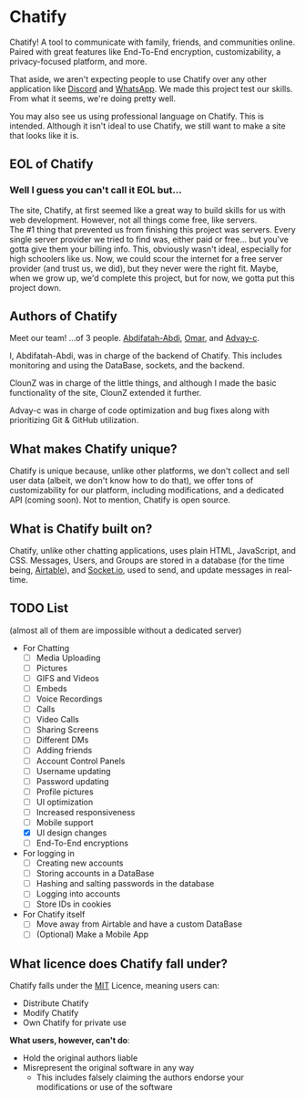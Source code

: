 # Chatify
Chatify! A tool to communicate with family, friends, and communities online. Paired with great features like End-To-End encryption, customizability, a privacy-focused platform, and more.

That aside, we aren't expecting people to use Chatify over any other application like [Discord](https://discord.com) and [WhatsApp](https://whatsapp.com). We made this project test our skills. From what it seems, we're doing pretty well.

You may also see us using professional language on Chatify. This is intended. Although it isn't ideal to use Chatify, we still want to make a site that looks like it is.

## EOL of Chatify
### Well I guess you can't call it EOL but...
The site, Chatify, at first seemed like a great way to build skills for us with web development. However, not all things come free, like servers.\
The #1 thing that prevented us from finishing this project was servers. Every single server provider we tried to find was, either paid or free... but you've gotta give them your billing info. This, obviously wasn't ideal, especially for high schoolers like us. Now, we could scour the internet for a free server provider (and trust us, we did), but they never were the right fit. Maybe, when we grow up, we'd complete this project, but for now, we gotta put this project down.

## Authors of Chatify
Meet our team! ...of 3 people. [Abdifatah-Abdi](https://github.com/Abdifatah-Abdi), [Omar](https://github.com/Elyossef-Omar), and [Advay-c](https://github.com/advay-c).

I, Abdifatah-Abdi, was in charge of the backend of Chatify. This includes monitoring and using the DataBase, sockets, and the backend.

ClounZ was in charge of the little things, and although I made the basic functionality of the site, ClounZ extended it further.

Advay-c was in charge of code optimization and bug fixes along with prioritizing Git & GitHub utilization.

## What makes Chatify unique?
Chatify is unique because, unlike other platforms, we don't collect and sell user data (albeit, we don't know how to do that), we offer tons of customizability for our platform, including modifications, and a dedicated API (coming soon). Not to mention, Chatify is open source.

## What is Chatify built on?
Chatify, unlike other chatting applications, uses plain HTML, JavaScript, and CSS. Messages, Users, and Groups are stored in a database (for the time being, [Airtable](https://airtable.com)), and [Socket.io](https://socket.io/), used to send, and update messages in real-time.

## TODO List
(almost all of them are impossible without a dedicated server)
- For Chatting
    - [ ] Media Uploading
    - [ ] Pictures
    - [ ] GIFS and Videos
    - [ ] Embeds
    - [ ] Voice Recordings
    - [ ] Calls
    - [ ] Video Calls
    - [ ] Sharing Screens
    - [ ] Different DMs
    - [ ] Adding friends
    - [ ] Account Control Panels
    - [ ] Username updating
    - [ ] Password updating
    - [ ] Profile pictures
    - [ ] UI optimization
    - [ ] Increased responsiveness
    - [ ] Mobile support
    - [x] UI design changes
    - [ ] End-To-End encryptions

- For logging in
    - [ ] Creating new accounts
    - [ ] Storing accounts in a DataBase
    - [ ] Hashing and salting passwords in the database
    - [ ] Logging into accounts
    - [ ] Store IDs in cookies

- For Chatify itself
    - [ ] Move away from Airtable and have a custom DataBase
    - [ ] (Optional) Make a Mobile App

## What licence does Chatify fall under?
Chatify falls under the [MIT](https://choosealicense.com/licenses/mit/) Licence, meaning users can:
- Distribute Chatify
- Modify Chatify
- Own Chatify for private use

**What users, however, can't do**:
- Hold the original authors liable
- Misrepresent the original software in any way
    - This includes falsely claiming the authors endorse your modifications or use of the software
